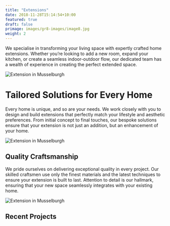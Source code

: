 ```yaml
---
title: "Extensions"
date: 2018-11-28T15:14:54+10:00
featured: true
draft: false
primage: images/gr8-images/image8.jpg
weight: 2
---
```


We specialise in transforming your living space with expertly crafted home extensions. Whether you’re looking to add a new room, expand your kitchen, or create a seamless indoor-outdoor flow, our dedicated team has a wealth of experience in creating the perfect extended space.

<!--more-->

![Extension in Musselburgh](images/gr8-images/image7.jpeg)

# Tailored Solutions for Every Home

Every home is unique, and so are your needs. We work closely with you to design and build extensions that perfectly match your lifestyle and aesthetic preferences. From initial concept to final touches, our bespoke solutions ensure that your extension is not just an addition, but an enhancement of your home.

![Extension in Musselburgh](images/gr8-images/image0.jpg)

## Quality Craftsmanship

We pride ourselves on delivering exceptional quality in every project. Our skilled craftsmen use only the finest materials and the latest techniques to ensure your extension is built to last. Attention to detail is our hallmark, ensuring that your new space seamlessly integrates with your existing home.

![Extension in Musselburgh](images/gr8-images/image1.jpg)

## Recent Projects
